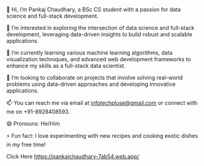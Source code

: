 👋 Hi, I’m Pankaj Chaudhary, a BSc CS student with a passion for data science and full-stack development.

👀 I’m interested in exploring the intersection of data science and full-stack development, leveraging data-driven insights to build robust and scalable applications.

🌱 I’m currently learning various machine learning algorithms, data visualization techniques, and advanced web development frameworks to enhance my skills as a full-stack data scientist.

💞️ I’m looking to collaborate on projects that involve solving real-world problems using data-driven approaches and developing innovative applications.

📫 You can reach me via email at infotechpluse@gmail.com or connect with me on +91-8928408593.

😄 Pronouns: He/Him

⚡ Fun fact: I love experimenting with new recipes and cooking exotic dishes in my free time!

<!-- Feel free to customize this template according to your preferences and add any additional information you'd like to share! -->
Click Here https://pankajchaudhary-7ab54.web.app/

